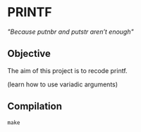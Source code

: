 # PRINTF

*"Because putnbr and putstr aren’t enough"*

## Objective

The aim of this project is to recode printf.

(learn how to use variadic arguments)

## Compilation

`make`
